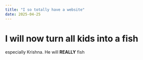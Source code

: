 ```yaml
---
title: "I so totally have a website"
date: 2025-04-25
---
```


# I will now turn all kids into a fish
especially Krishna.
He will **REALLY** fish

